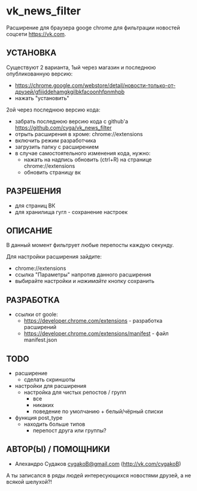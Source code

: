 vk_news_filter
=======

Расширение для браузера googe chrome для фильтрации новостей соцсети https://vk.com.

УСТАНОВКА
---------

Существуют 2 варианта, 1ый через магазин и последнюю опубликованную версию:
* https://chrome.google.com/webstore/detail/новости-только-от-друзей/gfiijddehamgkgilbkfacoonhfpnmhpb
* нажать "установить"

2ой через последнюю версию кода:
* забрать последнюю версию кода с github'а https://github.com/cyga/vk_news_filter
* отрыть расширения в хроме: chrome://extensions
* включить режим разработчика
* загрузить папку с расширением
* в случае самостоятельного изменения кода, нужно:
  * нажать на надпись обновить (ctrl+R) на странице chrome://extensions
  * обновить страницу вк

РАЗРЕШЕНИЯ
----------

* для страниц ВК
* для хранилища гугл - сохранение настроек

ОПИСАНИЕ
--------

В данный момент фильтрует любые перепосты каждую секунду.

Для настройки расширения зайдите:
* chrome://extensions
* ссылка "Параметры" напротив данного расширения
* выбирайте настройки и _нажимайте_ кнопку сохранить

РАЗРАБОТКА
----------

* ссылки от goole:
  * https://developer.chrome.com/extensions - разработка расширений
  * https://developer.chrome.com/extensions/manifest - файл manifest.json

TODO
----

* расширение
  * сделать скриншоты
* настройки для расширения
  * настройка для чистых репостов / групп
    * все
    * никаких
    * поведение по умолчанию + белый/чёрный списки
* функция post_type
  * находить больше типов
    * перепост друга или группы?

АВТОР(Ы) / ПОМОЩНИКИ
--------------------

* Алехандро Судаков <cygakoB@gmail.com> (http://vk.com/cygakoB)

А ты записался в ряды людей интересующихся новостями друзей, а не всякой шелухой?!
